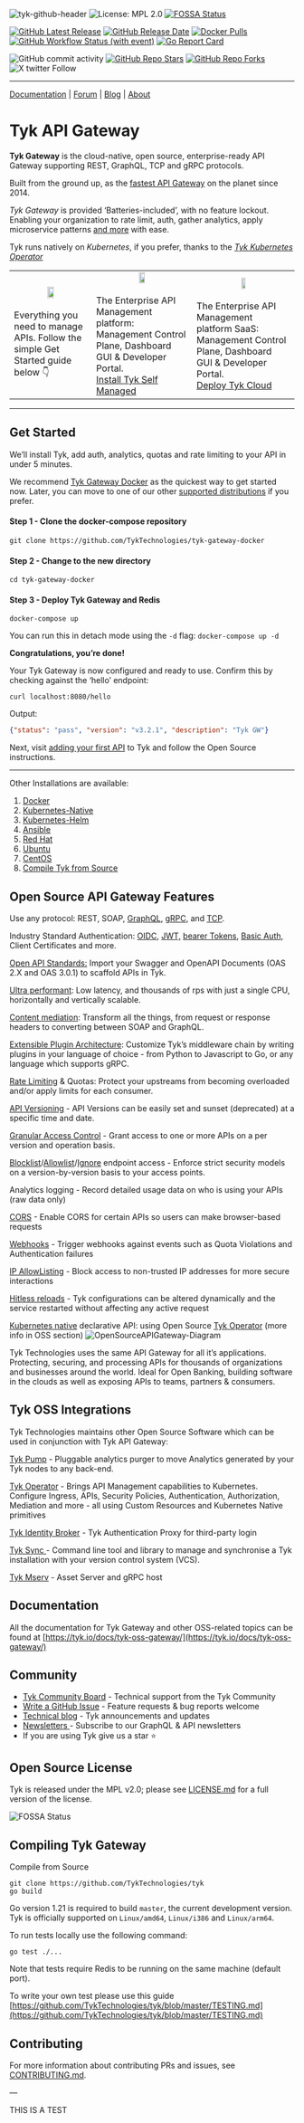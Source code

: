 ![tyk-github-header](https://github.com/TykTechnologies/tyk/assets/8012032/02b3fbae-80ed-4d1f-be87-016326f82ece)
![License: MPL 2.0](https://img.shields.io/badge/License-MPL%202.0-brightgreen.svg?style=flat_card&color=8836FB)
[![FOSSA Status](https://app.fossa.io/api/projects/git%2Bgithub.com%2FTykTechnologies%2Ftyk.svg?type=shield)](https://app.fossa.io/projects/git%2Bgithub.com%2FTykTechnologies%2Ftyk?ref=badge_shield)

[![GitHub Latest Release](https://img.shields.io/github/v/release/TykTechnologies/tyk?color=8836FB)](https://github.com/TykTechnologies/tyk/releases)
[![GitHub Release Date](https://img.shields.io/github/release-date/TykTechnologies/tyk?color=8836FB)](https://github.com/TykTechnologies/tyk/releases)
[![Docker Pulls](https://img.shields.io/docker/pulls/tykio/tyk-gateway?color=8836FB)](https://hub.docker.com/r/tykio/tyk-gateway/)
[![GitHub Workflow Status (with event)](https://img.shields.io/github/actions/workflow/status/TykTechnologies/tyk/ci-tests.yml?label=Build%20%26%20Tests&color=8438FA)](https://github.com/TykTechnologies/tyk/actions/workflows/ci-tests.yml)
[![Go Report Card](https://img.shields.io/badge/go%20report-A+-brightgreen.svg?color=8836FB)](https://goreportcard.com/report/github.com/TykTechnologies/tyk)

![GitHub commit activity](https://img.shields.io/github/commit-activity/m/TykTechnologies/tyk?color=8836FB)
[![GitHub Repo Stars](https://img.shields.io/github/stars/TykTechnologies/tyk?logoColor=8836FB)](https://github.com/TykTechnologies/tyk/stargazers)
[![GitHub Repo Forks](https://img.shields.io/github/forks/TykTechnologies/tyk.svg?logoColor=8836FB)](https://github.com/TykTechnologies/tyk/fork)
![X twitter Follow](https://img.shields.io/twitter/follow/tyk_io?logoColor=8836FB&cacheSeconds=120)

---
[Documentation](https://tyk.io/docs/) | [Forum](https://community.tyk.io) | [Blog](https://tyk.io/blog/) | [About](https://tyk.io)


# Tyk API Gateway
**Tyk Gateway** is the cloud-native, open source, enterprise-ready API Gateway supporting REST, GraphQL, TCP and gRPC protocols.

Built from the ground up, as the [fastest API Gateway](https://tyk.io/performance-benchmarks/) on the planet since 2014.

_Tyk Gateway_ is provided ‘Batteries-included’, with no feature lockout. Enabling your organization to rate limit, auth, gather analytics, apply microservice patterns [and more](#open-source-api-gateway-features) with ease.

Tyk runs natively on _Kubernetes_, if you prefer, thanks to the _[Tyk Kubernetes Operator](https://github.com/TykTechnologies/tyk-operator)_

<table>
  <tr>
   <td>
     <center>
        <a href="https://tyk.io/docs/deployment-and-operations/tyk-open-source-api-gateway/quick-start"> <img src="https://raw.githubusercontent.com/TykTechnologies/tyk-docs/master/tyk-docs/assets/img/logos/tyk-logo-opensource.svg" width="30%"></a>
     </center>
     </br>Everything you need to manage APIs. Follow the simple Get Started guide below 👇
   </td>
   <td>
     <center>
       <a href="https://tyk.io/docs/tyk-self-managed/install"> <img src="https://raw.githubusercontent.com/TykTechnologies/tyk-docs/master/tyk-docs/assets/img/logos/tyk-logo-selfmanaged.png" width="25%"></a>
     </center>
     </br>The Enterprise API Management platform: Management Control Plane, Dashboard GUI & Developer Portal.
     </br><a href="https://tyk.io/api-lifecycle-management/">Install Tyk Self Managed</a>
   </td>
   <td>
     <center>
       <a href="https://tyk.io/docs/tyk-cloud"> <img src="https://raw.githubusercontent.com/TykTechnologies/tyk-docs/master/tyk-docs/assets/img/logos/tyk-logo-cloud.png" width="20%"></a>
     </center>
     </br>The Enterprise API Management platform SaaS: Management Control Plane, Dashboard GUI & Developer Portal. 
     </br><a href="https://tyk.io/docs/deployment-and-operations/tyk-cloud-platform/quick-start">Deploy Tyk Cloud </a>
   </td>
  </tr>
</table>

---

## Get Started

We’ll install Tyk, add auth, analytics, quotas and rate limiting to your API in under 5 minutes.

We recommend [Tyk Gateway Docker](https://github.com/TykTechnologies/tyk-gateway-docker#start-up-the-deployment) as the quickest way to get started now. Later, you can move to one of our other [supported distributions](https://tyk.io/docs/apim/open-source/installation/) if you prefer.

#### Step 1 - Clone the docker-compose repository
```console
git clone https://github.com/TykTechnologies/tyk-gateway-docker
```

#### Step 2 - Change to the new directory
```console
cd tyk-gateway-docker
```

#### Step 3 - Deploy Tyk Gateway and Redis
```console
docker-compose up
```

You can run this in detach mode using the `-d` flag: `docker-compose up -d`

**Congratulations, you’re done!**

Your Tyk Gateway is now configured and ready to use. Confirm this by checking against the ‘hello’ endpoint:
```console
curl localhost:8080/hello
```
Output:  
```json
{"status": "pass", "version": "v3.2.1", "description": "Tyk GW"}
```

Next, visit [adding your first API](https://tyk.io/docs/getting-started/create-api/) to Tyk and follow the Open Source instructions.

---

Other Installations are available:

1. [Docker](https://tyk.io/docs/tyk-oss/ce-docker/)
2. [Kubernetes-Native ](https://github.com/TykTechnologies/tyk-oss-k8s-deployment)
3. [Kubernetes-Helm](https://github.com/TykTechnologies/tyk-helm-chart#install-tyk-community-edition)
4. [Ansible](https://tyk.io/docs/tyk-oss/ce-ansible/)
5. [Red Hat](https://tyk.io/docs/tyk-oss/ce-redhat/)
6. [Ubuntu](https://tyk.io/docs/tyk-oss/ce-ubuntu/)
7. [CentOS](https://tyk.io/docs/tyk-oss/ce-centos/)
8. [Compile Tyk from Source](#compiling-tyk-gateway)


## Open Source API Gateway Features
Use any protocol: REST, SOAP, [GraphQL](https://tyk.io/docs/tyk-apis/tyk-gateway-api/api-definition-objects/graphql/), [gRPC](https://tyk.io/docs/key-concepts/grpc-proxy/), and [TCP](https://tyk.io/docs/key-concepts/tcp-proxy/).

Industry Standard Authentication: [OIDC](https://tyk.io/docs/advanced-configuration/integrate/api-auth-mode/open-id-connect/#setting-up-oidc), [JWT,](https://tyk.io/docs/tyk-apis/tyk-gateway-api/api-definition-objects/jwt/) [bearer Tokens](https://tyk.io/docs/basic-config-and-security/security/authentication-authorization/bearer-tokens/), [Basic Auth](https://tyk.io/docs/tyk-apis/tyk-dashboard-api/basic-authentication/), Client Certificates and more.

[Open API Standards:](https://tyk.io/docs/getting-started/using-oas-definitions/import-an-oas-api/) Import your Swagger and OpenAPI Documents (OAS 2.X and OAS 3.0.1) to scaffold APIs in Tyk.

[Ultra performant](https://tyk.io/performance-tuning-your-tyk-api-gateway/): Low latency, and thousands of rps with just a single CPU, horizontally and vertically scalable.

[Content mediation](https://tyk.io/docs/advanced-configuration/transform-traffic/): Transform all the things, from request or response headers to converting between SOAP and GraphQL.

[Extensible Plugin Architecture](https://tyk.io/docs/plugins/): Customize Tyk’s middleware chain by writing plugins in your language of choice - from Python to Javascript to Go, or any language which supports gRPC.

[Rate Limiting](https://tyk.io/docs/basic-config-and-security/control-limit-traffic/rate-limiting/#setting-rate-limits-in-the-tyk-community-edition-gateway-ce) & Quotas: Protect your upstreams from becoming overloaded and/or apply limits for each consumer.

[API Versioning](https://tyk.io/docs/tyk-apis/tyk-gateway-api/api-definition-objects/versioning-endpoint/) - API Versions can be easily set and sunset (deprecated) at a specific time and date.

[Granular Access Control](https://tyk.io/docs/security/security-policies/secure-apis-method-path/) - Grant access to one or more APIs on a per version and operation basis.

[Blocklist](https://tyk.io/docs/advanced-configuration/transform-traffic/endpoint-designer/#blocklist)/[Allowlist](https://tyk.io/docs/advanced-configuration/transform-traffic/endpoint-designer/#allowlist)/[Ignore](https://tyk.io/docs/advanced-configuration/transform-traffic/endpoint-designer/#ignore) endpoint access - Enforce strict security models on a version-by-version basis to your access points.

Analytics logging - Record detailed usage data on who is using your APIs (raw data only)

[CORS](https://tyk.io/docs/tyk-apis/tyk-gateway-api/api-definition-objects/cors/) - Enable CORS for certain APIs so users can make browser-based requests

[Webhooks](https://tyk.io/docs/basic-config-and-security/report-monitor-trigger-events/webhooks/) - Trigger webhooks against events such as Quota Violations and Authentication failures

[IP AllowListing](https://tyk.io/docs/tyk-apis/tyk-gateway-api/api-definition-objects/ip-whitelisting/) - Block access to non-trusted IP addresses for more secure interactions

[Hitless reloads](https://tyk.io/docs/tyk-configuration-reference/hot-restart-tyk-gateway-process/) - Tyk configurations can be altered dynamically and the service restarted without affecting any active request

[Kubernetes native](https://tyk.io/docs/tyk-oss/ce-helm-chart/) declarative API: using Open Source [Tyk Operator](https://github.com/TykTechnologies/tyk-operator) (more info in OSS section)
![OpenSourceAPIGateway-Diagram](https://github.com/TykTechnologies/tyk/assets/8012032/7466be3f-fb81-4a95-88ac-3b09254c815d)

Tyk Technologies uses the same API Gateway for all it’s applications. Protecting, securing, and processing APIs for thousands of organizations and businesses around the world. Ideal for Open Banking, building software in the clouds as well as exposing APIs to teams, partners & consumers.


## Tyk OSS Integrations

Tyk Technologies maintains other Open Source Software which can be used in conjunction with Tyk API Gateway:

[Tyk Pump](https://github.com/TykTechnologies/tyk-pump) - Pluggable analytics purger to move Analytics generated by your Tyk nodes to any back-end.

[Tyk Operator](https://github.com/TykTechnologies/tyk-operator) - Brings API Management capabilities to Kubernetes. Configure Ingress, APIs, Security Policies, Authentication, Authorization, Mediation and more - all using Custom Resources and Kubernetes Native primitives

[Tyk Identity Broker](https://github.com/TykTechnologies/tyk-identity-broker) - Tyk Authentication Proxy for third-party login

[Tyk Sync ](https://tyk.io/docs/tyk-sync/)- Command line tool and library to manage and synchronise a Tyk installation with your version control system (VCS).

[Tyk Mserv](https://github.com/TykTechnologies/mserv) - Asset Server and gRPC host


## Documentation
All the documentation for Tyk Gateway and other OSS-related topics can be found at [https://tyk.io/docs/tyk-oss-gateway/](https://tyk.io/docs/tyk-oss-gateway/)


## Community
* [Tyk Community Board](https://community.tyk.io/) - Technical support from the Tyk Community
* [Write a GitHub Issue](https://github.com/TykTechnologies/tyk/issues/new/choose) - Feature requests & bug reports welcome
* [Technical blog](https://tyk.io/blog/) - Tyk announcements and updates
* [Newsletters ](https://pages.tyk.io/newsletter)- Subscribe to our GraphQL & API newsletters
* If you are using Tyk give us a star ⭐️

## Open Source License

Tyk is released under the MPL v2.0; please see [LICENSE.md](https://github.com/TykTechnologies/tyk/blob/master/LICENSE.md) for a full version of the license.

![FOSSA Status](https://app.fossa.io/api/projects/git%2Bgithub.com%2FTykTechnologies%2Ftyk.svg?type=large)

## Compiling Tyk Gateway

Compile from Source
```console
git clone https://github.com/TykTechnologies/tyk
go build
```
Go version 1.21 is required to build `master`, the current development version. Tyk is officially supported on `Linux/amd64`, `Linux/i386` and `Linux/arm64`.

To run tests locally use the following command:
```console
go test ./...
```
Note that tests require Redis to be running on the same machine (default port).

To write your own test please use this guide [https://github.com/TykTechnologies/tyk/blob/master/TESTING.md](https://github.com/TykTechnologies/tyk/blob/master/TESTING.md)

## Contributing

For more information about contributing PRs and issues, see [CONTRIBUTING.md](https://github.com/TykTechnologies/tyk/blob/master/CONTRIBUTING.md).

—

THIS IS A TEST
